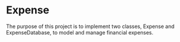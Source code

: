 # Expense
 The purpose of this project is to implement two classes, Expense and ExpenseDatabase, to model and manage financial expenses. 
